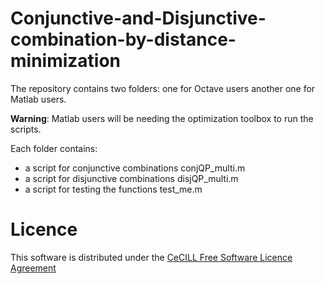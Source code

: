 # Conjunctive-and-Disjunctive-combination-by-distance-minimization

The repository contains two folders: one for Octave users another one for Matlab users.

**Warning**: Matlab users will be needing the optimization toolbox to run the scripts.

Each folder contains:
- a script for conjunctive combinations conjQP_multi.m
- a script for disjunctive combinations disjQP_multi.m
- a script for testing the functions test_me.m


Licence
=======
This software is distributed under the [CeCILL Free Software Licence Agreement](http://www.cecill.info/licences/Licence_CeCILL_V2-en.html)
